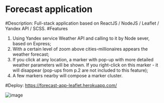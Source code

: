 # Forecast application

#Description:
Full-stack application based on ReactJS / NodeJS / Leaflet / Yandex API / SCSS.
#Features
1. Using Yandex service Weather API and calling to it by Node sever, based on Express;
2. With a certain level of zoom above cities-millionaires appears the weather forecast;
3. If you click at any location, a marker with pop-up with more detailed weather parameters will be shown. If you right-click on this marker - it will disappear (pop-ups from p.2 are not included to this feature);
4. A few markers nearby will compose a marker cluster.

#Deploy:
https://forecast-app-leaflet.herokuapp.com/

![image](https://user-images.githubusercontent.com/64662301/169083447-1b9260d7-3106-4ffa-8db5-ee9878c27e6e.png)
